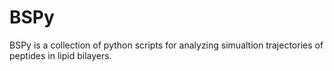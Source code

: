 # BSPy

BSPy is a collection of python scripts for analyzing simualtion 
trajectories of peptides in lipid bilayers.

